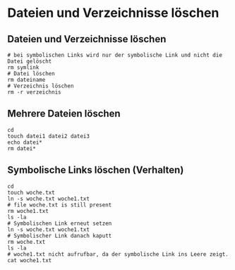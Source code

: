 # Dateien und Verzeichnisse löschen 

## Dateien und Verzeichnisse löschen 

```
# bei symbolischen Links wird nur der symbolische Link und nicht die Datei gelöscht 
rm symlink 
# Datei löschen 
rm dateiname 
# Verzeichnis löschen 
rm -r verzeichnis 
```

## Mehrere Dateien löschen 

```
cd 
touch datei1 datei2 datei3
echo datei* 
rm datei*
```


## Symbolische Links löschen (Verhalten) 

```
cd
touch woche.txt 
ln -s woche.txt woche1.txt
# file woche.txt is still present
rm woche1.txt
ls -la
# Symbolischen Link erneut setzen 
ln -s woche.txt woche1.txt
# Symbolischer Link danach kaputt
rm woche.txt
ls -la
# woche1.txt nicht aufrufbar, da der symbolische Link ins Leere zeigt. 
cat woche1.txt

```
